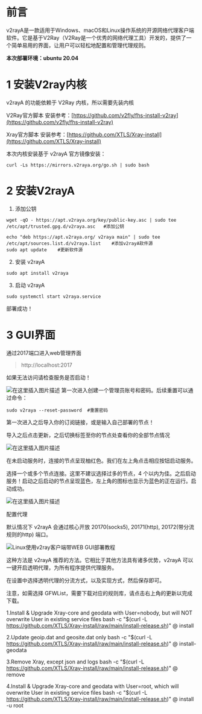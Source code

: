 # 前言
v2rayA是一款适用于Windows、macOS和Linux操作系统的开源网络代理客户端软件。它是基于V2Ray（V2Ray是一个优秀的网络代理工具）开发的，提供了一个简单易用的界面，让用户可以轻松地配置和管理代理规则。

**本次部署环境：ubuntu 20.04**

# 1 安装V2ray内核

v2rayA 的功能依赖于 V2Ray 内核，所以需要先装内核

V2Ray官方脚本 安装参考：[https://github.com/v2fly/fhs-install-v2ray](https://github.com/v2fly/fhs-install-v2ray)

Xray官方脚本 安装参考：[https://github.com/XTLS/Xray-install](https://github.com/XTLS/Xray-install)

本次内核安装基于 v2rayA 官方镜像安装：

```
curl -Ls https://mirrors.v2raya.org/go.sh | sudo bash
```
# 2 安装V2rayA
1. 添加公钥

```
wget -qO - https://apt.v2raya.org/key/public-key.asc | sudo tee /etc/apt/trusted.gpg.d/v2raya.asc   #添加公钥
```

```
echo "deb https://apt.v2raya.org/ v2raya main" | sudo tee /etc/apt/sources.list.d/v2raya.list    #添加v2rayA软件源
sudo apt update    #更新软件源
```
2. 安装 v2rayA

```
sudo apt install v2raya
```

3. 启动 v2rayA

```
sudo systemctl start v2raya.service
```

部署成功！
# 3 GUI界面
通过2017端口进入web管理界面 

> http://localhost:2017

 如果无法访问请检查服务是否启动！
 
![在这里插入图片描述](https://github.com/ningmoon/v2ray/blob/main/docs/v2raya2.png?raw=true)
第一次进入创建一个管理员账号和密码。后续重置可以通过命令：

```
sudo v2raya --reset-password  #重置密码
```
第一次进入之后导入你的订阅链接，或是输入自己部署的节点！

导入之后点击更新，之后切换标签至你的节点处查看你的全部节点情况

![在这里插入图片描述](https://github.com/ningmoon/v2ray/blob/main/docs/v2raya3.png?raw=true)

在未启动服务时，连接的节点呈现柚红色。我们在左上角点击相应按钮启动服务。

选择一个或多个节点连接。这里不建议选择过多的节点，4 个以内为佳。之后启动服务！启动之后启动的节点呈现蓝色，左上角的图标也显示为蓝色的正在运行。启动成功。

![在这里插入图片描述](https://github.com/ningmoon/v2ray/blob/main/docs/v2raya4.png?raw=true)

配置代理

默认情况下 v2rayA 会通过核心开放 20170(socks5), 20171(http), 20172(带分流规则的http) 端口。

![Linux使用v2ray客户端带WEB GUI部署教程](https://github.com/ningmoon/v2ray/blob/main/docs/v2raya5.png?raw=true)

这种方法是 v2rayA 推荐的方法。它相比于其他方法具有诸多优势，v2rayA 可以一键开启透明代理，为所有程序提供代理服务。

在设置中选择透明代理的分流方式，以及实现方式，然后保存即可。

注意，如需选择 GFWList，需要下载对应的规则库，请点击右上角的更新以完成下载。

1.Install & Upgrade Xray-core and geodata with User=nobody, but will NOT overwrite User in existing service files
bash -c "$(curl -L https://github.com/XTLS/Xray-install/raw/main/install-release.sh)" @ install

2.Update geoip.dat and geosite.dat only
bash -c "$(curl -L https://github.com/XTLS/Xray-install/raw/main/install-release.sh)" @ install-geodata

3.Remove Xray, except json and logs
bash -c "$(curl -L https://github.com/XTLS/Xray-install/raw/main/install-release.sh)" @ remove


4.Install & Upgrade Xray-core and geodata with User=root, which will overwrite User in existing service files
bash -c "$(curl -L https://github.com/XTLS/Xray-install/raw/main/install-release.sh)" @ install -u root

